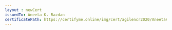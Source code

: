 ```yaml
--- 
layout : newCert 
issuedTo: Aneeta K. Razdan 
certificatePath: https://certifyme.online/img/cert/agilencr2020/AneetaK.Razdan_60e9a.png
--- 
```

